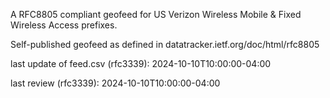 

A RFC8805 compliant geofeed for US Verizon Wireless Mobile & Fixed Wireless Access prefixes.

Self-published geofeed as defined in datatracker.ietf.org/doc/html/rfc8805

last update of feed.csv (rfc3339): 2024-10-10T10:00:00-04:00

last review (rfc3339): 2024-10-10T10:00:00-04:00
